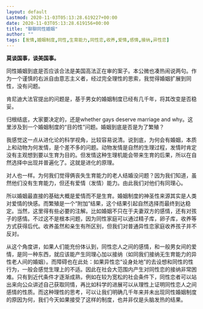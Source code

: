 ```yaml
---
layout: default
Lastmod: 2020-11-03T05:13:28.619227+00:00
date: 2020-11-03T05:13:28.619156+00:00
title: "聊聊同性婚姻"
author: ""
tags: [发情,婚姻制度,同性,生育能力,同性恋,收养,爱情,感情,接纳,异性恋]
---
```


**莫谈国事，谈美国事。**

同性婚姻到底是否应该合法是美国高法正在审的案子。本公微也凑热闹说两句。作为一个谨慎的右派自由意志主义者，经过完全理性的思索，我觉得婚姻扩展到同性，没有问题。

肯尼迪大法官提出的问题是，基于男女的婚姻制度已经有几千年，将其改变是否稳妥。

归根结底，大家要决定的，还是whether gays deserve marriage and why。这里涉及到一个婚姻制度的“目的性”问题。婚姻到底是否是为了繁殖？

我感觉这一点从进化论的科学视角，比较容易说清。说到底，为何会有婚姻，本质上和动物为何发情，是个差不多的问题。动物发情是自然的生理过程，发情时肯定没有主观想到要以生育为目的。但发情这种生理机能会带来生育的后果，所以在自然选择中出现并普遍化了。这就是进化的原理。

对人也一样。为何我们觉得俩丧失生育能力的老人结婚没问题？因为我们知道，虽然他们没有生育能力，但还有爱情（发情）能力。由此我们对他们有同理心。

所以婚姻最直接的基础大概是爱情而不是生育。婚姻制度的神圣性来源其实是人类对爱情的快感。而繁殖是一个“附加”结果，这个结果引起自然选择而最终到达稳定。当然，这里得有些必要的注解。比如婚姻不只在于夫妻双方的感情，还有对孩子的感情。不过这不是根本问题，因为同性家庭可以通过精子库，卵子库，收养等方式获得后代。收养虽然和亲生有所区别，但我们对普通异性恋家庭收养孩子并不反对。

从这个角度讲，如果人们能充份体认到，同性恋人之间的感情，和一般男女间的爱情，是同一种东西，就应该能产生同理心加以接纳（如同我们接纳无生育能力的异性老人间的婚姻）。而障碍也在此处：如果异性恋“设身处地”的去设想和同性的性行为，一般会感觉生理上的不适。因此在社会大范围内产生对同性恋的接纳非常困难。只有到近代条件才逐渐成熟，例如在较为宽松的社会条件下，同性恋者可以站出来向公众讲述自己获取同情，再比如科学的进展可以从理性上证明同性恋人之间感情的性质。而这种理性的思考，可以让我们明确几千年来并未出现同性婚姻制度的原因为何，我们今天如果接受了这样的制度，也并非仅是头脑发热的结果。

